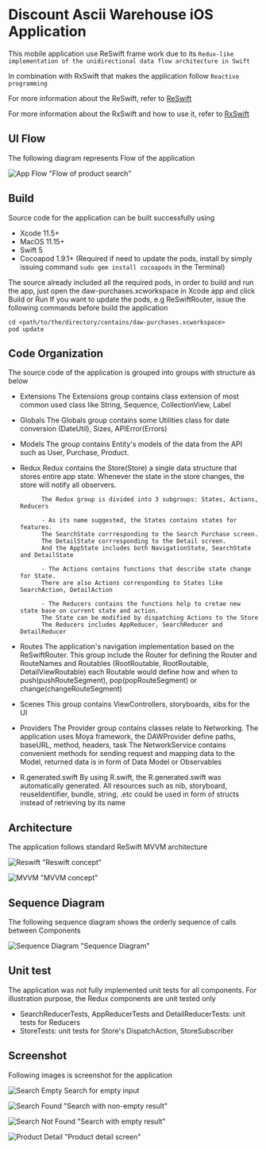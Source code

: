 # Discount Ascii Warehouse iOS Application

This mobile application use ReSwift frame work due to its `Redux-like implementation of the unidirectional data flow architecture in Swift`

In combination with RxSwift that makes the application follow `Reactive programming`

For more information about the ReSwift, refer to [ReSwift](https://github.com/ReSwift/ReSwift)

For more information about the RxSwift and how to use it, refer to [RxSwift](https://github.com/ReactiveX/RxSwift)

## UI Flow
The following diagram represents Flow of the application

![App Flow](/ios/images/app_flow.png "Flow of product search")
"Flow of product search"
## Build
Source code for the application can be built successfully using
* Xcode 11.5+
* MacOS 11.15+
* Swift 5
* Cocoapod 1.9.1+ (Required if need to update the pods, install by simply issuing command `sudo gem install cocoapods` in the Terminal)

The source already included all the required pods, in order to build and run the app, just open the daw-purchases.xcworkspace in Xcode app and click  Build or Run
If you want to update the pods, e.g ReSwiftRouter, issue the following commands before build the application 
```
cd <path/to/the/directory/contains/daw-purchases.xcworkspace>
pod update
```

## Code Organization
The source code of the application is grouped into groups with structure as below
* Extensions
            The Extensions group contains class extension of most common used class like String, Sequence, CollectionView, Label
* Globals
            The Globals group contains some Utilities class for date conversion (DateUtil), Sizes, APIError(Errors)
* Models
            The group contains Entity's models of the data from the API such as User, Purchase, Product.
* Redux
            Redux contains the Store(Store<AppState>) a single data structure that stores entire app state. Whenever the state in the store changes, the store will notify all observers.
            
            The Redux group is divided into 3 subgroups: States, Actions, Reducers
            
            - As its name suggested, the States contains states for features.
            The SearchState corrresponding to the Search Purchase screen.
            The DetailState corrresponding to the Detail screen.
            And the AppState includes both NavigationState, SearchState and DetailState
            
            - The Actions contains functions that describe state change for State.
            There are also Actions corresponding to States like SearchAction, DetailAction
            
            - The Reducers contains the functions help to cretae new state base on current state and action. 
            The State can be modified by dispatching Actions to the Store
            The Reducers includes AppReducer, SearchReducer and DetailReducer
            
* Routes
            The application's navigation implementation based on the ReSwiftRouter.
            This group include the Router for defining the Router and RouteNames
            and Routables (RootRoutable, RootRoutable, DetailViewRoutable)
            each Routable would define how and when to push(pushRouteSegment), pop(popRouteSegment) or change(changeRouteSegment)
* Scenes
            This group contains ViewControllers, storyboards, xibs for the UI

* Providers
            The Provider group contains classes relate to Networking.
            The application uses Moya framework, the DAWProvider define paths, baseURL, method, headers, task
            The NetworkService contains convenient methods for sending request and mapping data to the Model, returned data is in form of Data Model or Observables 

* R.generated.swift
            By using R.swift, the R.generated.swift was automatically generated.
            All resources such as nib, storyboard, reuseIdentifier, bundle, string, .etc could be used in form of structs instead of retrieving by its name

## Architecture

The application follows standard ReSwift MVVM architecture

![Reswift](/ios/images/reswift_concept.png "Reswift concept")
"Reswift concept"

![MVVM](/ios/images/MVVM_concept.png "MVVM concept")
"MVVM concept"

## Sequence Diagram
The following sequence diagram shows the orderly sequence of calls between Components

![Sequence Diagram](/ios/images/search_sequence.png "Sequence Diagram")
"Sequence Diagram"

## Unit test
The application was not fully implemented unit tests for all components.
For illustration purpose, the Redux components are unit tested only
* SearchReducerTests, AppReducerTests and DetailReducerTests: unit tests for Reducers
* StoreTests: unit tests for Store's DispatchAction, StoreSubscriber


## Screenshot
Following images is screenshot for the application

![Search Empty](/ios/screenshots/Search_Empty.png "Search Empty")
Search for empty input

![Search Found](/ios/screenshots/Search_Found.png "Search with non-empty result")
"Search with non-empty result"

![Search Not Found](/ios/screenshots/Search_Not_Found.png "Search with empty result")
"Search with empty result"

![Product Detail](/ios/screenshots/Product_Detail.png "Product detail screen" )
"Product detail screen"



